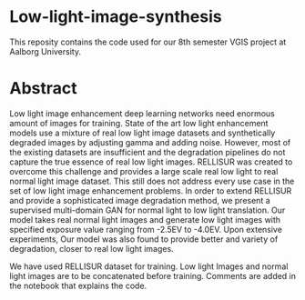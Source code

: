 # Low-light-image-synthesis
This reposity contains the code used for our 8th semester VGIS project at Aalborg University.


# Abstract
Low light image enhancement deep learning networks need enormous amount of images for training. State of the art low light enhancement models use a mixture of real low light image datasets and synthetically degraded images by adjusting gamma and adding noise. However, most of the existing datasets are insufficient and the degradation pipelines do not capture the true essence of real low light images. RELLISUR was created to overcome this challenge and provides a large scale real low light to real normal light image dataset. This still does not address every use case in the set of low light image enhancement problems. In order to extend RELLISUR and provide a sophisticated image degradation method, we present a supervised multi-domain GAN for normal light to low light translation. Our model takes real normal light images and generate low light images with specified exposure value ranging from -2.5EV to -4.0EV. Upon extensive experiments, Our model was also found to provide better and variety of degradation, closer to real low light images.


We have used RELLISUR dataset for training. Low light Images and normal light images are to be concatenated before training. 
Comments are added in the notebook that explains the code. 
